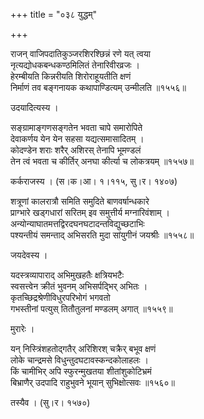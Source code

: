 +++
title = "०३८ युद्धम्"

+++


राजन् वाजिपदातिकुञ्जरशिरश्छिन्नं रणे यत् त्वया  
नृत्यद्योधकबन्धकण्ठमिलितं तेनारिवीरव्रजः ।  
हेरम्बीयति किन्नरीयति शिरोराहूयतीति क्षणं  
निर्माणं तव बङ्गनायक कथापाण्डित्यम् उन्मीलति ॥१५५६॥  


उदयादित्यस्य ।  


सङ्ग्रामाङ्गणसङ्गतेन भवता चापे समारोपिते  
देवाकर्णय येन येन सहसा यद्यत्समासादितम् ।  
कोदण्डेन शराः शरैर् अशिरस् तेनापि भूमण्डलं  
तेन त्वं भवता च कीर्तिर् अनघा कीर्त्या च लोकत्रयम् ॥१५५७॥  


कर्कराजस्य । (स।क।आ। १।११५, सु।र। १४०७)  


शत्रूणां कालरात्रौ समिति समुदिते बाणवर्षान्धकारे  
प्राग्भारे खड्गधारां सरितम् इव समुत्तीर्य मग्नारिवंशाम् ।  
अन्योन्याघातमत्तद्विरदघनघटादन्तविद्युच्छटाभिः  
पश्यन्तीयं समन्ताद् अभिसरति मुदा सांयुगीनं जयश्रीः ॥१५५८॥  


जयदेवस्य ।  


यदस्त्रव्यापाराद् अभिमुखहतैः क्षत्रियभटैः   
स्वसत्त्वेन क्रीतं भुवनम् अभिसर्पद्भिर् अभितः ।  
कृतच्छिद्रश्रेणीविधुरपरिभोगं भगवतो  
गभस्तीनां पत्युस् तितौतुलनां मण्डलम् अगात् ॥१५५९॥  


मुरारेः ।  


यन् निस्त्रिंशहतोद्गतैर् अरिशिरश् चक्रैर् बभूव क्षणं  
लोके चान्द्रमसे विधुन्तुदघटावस्कन्दकोलाहलः ।  
किं चामीभिर् अपि स्फुरन्मुखतया शीतांशुकोटिभ्रमं  
बिभ्राणैर् उदपादि राहुभुवने भूयान् सुभिक्षोत्सवः ॥१५६०॥  


तस्यैव । (सु।र। १५७०)  


